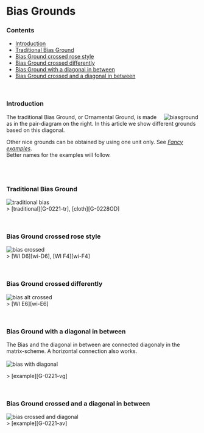 <h1>Bias Grounds</h1>
<h3>Contents</h3>
<ul>
<li><a href="#bias-intr">Introduction</a></li>
<li><a href="#bias-trad">Traditional Bias Ground</a></li>
<li><a href="#bias-crrs">Bias Ground crossed rose style</a></li>
<li><a href="#bias-crdf">Bias Ground crossed differently</a></li>
<li><a href="#bias-diag">Bias Ground with a diagonal in between</a></li>
<li><a href="#bias-crdi">Bias Ground crossed and a diagonal in between</a></li>
</ul><p><br>

<h3 id="bias-intr">Introduction</h3>
<img align="right" alt="biasground" src="https://maetempels.github.io/MAE-gf/images_wt/gf%200221%20wt.png">

The traditional Bias Ground, or Ornamental Ground, is made as in the pair-diagram on the right. In this article we show different grounds based on this diagonal.<br>

Other nice grounds can be obtained by using one unit only. See <a href="https://github.com/MAETempels/MAE-gf/wiki/Fancy%20examples#short-bias"><i>Fancy examples</i></a>.<br>
Better names for the examples will follow.
<p><br><br>

<h3 id="bias-trad">Traditional Bias Ground</h3>
<img align="left" alt="traditional bias" src="https://maetempels.github.io/MAE-gf/images_wt/gf-bias-tr.png">
<p><br>
> [traditional][G-0221-tr], [cloth][G-0228OD]
<p><br>

<h3 id="bias-crrs">Bias Ground crossed rose style</h3>
<img align="left" alt="bias crossed" src="https://maetempels.github.io/MAE-gf/images_wt/gf-bias-at.png">
<p><br>
> [WI D6][wi-D6], [WI F4][wi-F4]
<p><br>

<h3 id="bias-crdf">Bias Ground crossed differently</h3>
<img align="left" alt="bias alt crossed" src="https://maetempels.github.io/MAE-gf/images_wt/gf-bias-aa.png">
<p><br>
> [WI E6][wi-E6]
<p><br>

<h3 id="bias-diag">Bias Ground with a diagonal in between</h3>
The Bias and the diagonal in between are connected diagonaly in the matrix-scheme. A horizontal connection also works.
<br><br> 
<img align="left" alt="bias with diagonal" src="https://maetempels.github.io/MAE-gf/images_wt/gf-bias-vg.png">
<p><br>
> [example][G-0221-vg]
<p><br>

<h3 id="bias-crdi">Bias Ground crossed and a diagonal in between</h3>
<img align="left" alt="bias crossed and diagonal" src="https://maetempels.github.io/MAE-gf/images_wt/gf-bias-av.png">
<p><br>
> [example][G-0221-av]
<p><br>



[wi-D6]: https://d-bl.github.io/GroundForge/index.html?m=8-48%0A8314%3Bbricks%3B16%3B16%3B0%3B0&s1=ct%20D2%3Dctct%20A1%3Dctct%20C1%3Dctct%20B2%3Dctct
[wi-F4]: https://d-bl.github.io/GroundForge/index.html?m=1483%208-48%3Bbricks%3B16%3B16%3B0%3B0&s1=ctc%20A2%3Dctcllctc%20C2%3Dctcrrctc
[wi-E6]: https://d-bl.github.io/GroundForge/index.html?m=1488-483%208-483148%20831488-4%20488-4831%3Bbricks%3B16%3B16%3B0%3B0&s1=ct%20F3%3Dctct%20E4%3Dctct%20G4%3Dctct%20B1%3Dctct%20H1%3Dctct%20C4%3Dctct%20A2%3Dctct%20H3%3Dctct%20B3%3Dctct%20A4%3Dctct%20D1%3Dctct%20C2%3Dctct%20E2%3Dctct%20D3%3Dctct%20F1%3Dctct%20G4%3Dctct%20G2%3Dctct

[G-0221-tr]: https://d-bl.github.io/GroundForge/index.html?m=6-48%20%0A86-4%3Bbricks%3B16%3B16%3B0%3B0&s1=ctct%20B1%3Dct%20C2%3Dct
[G-0221-vg]: https://d-bl.github.io/GroundForge/index.html?m=5-486-%0A-5-486%0A6-5-48%0A%0A%3Bbricks%3B16%3B16%3B0%3B0&s1=ctct%20C2%3Dct%20B1%3Dct%20A3%3Dct
[G-0221-av]: https://d-bl.github.io/GroundForge/index.html?m=8-7-48%0A831214%0A488-7-%0A148312%0A7-488-%0A121483%0A%0A%3Bchecker%3B16%3B16%3B0%3B0&s1=ctct%20E4%3Dct%20F5%3Dct%20B1%3Dct%20D3%3Dct%20A6%3Dct%20C2%3Dct

[G-0228OD]: https://d-bl.github.io/GroundForge/index.html?m=6-48%20%0A86-4%3Bbricks%3B16%3B16%3B0%3B0&s1=ctc%20B1%3Dtct%20C2%3Dtct



